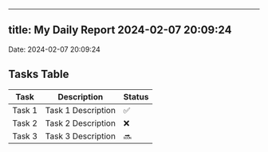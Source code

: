 
---
title: My Daily Report 2024-02-07 20:09:24
---

Date: 2024-02-07 20:09:24

## Tasks Table

| Task | Description | Status |
|------|-------------|--------|
| Task 1 | Task 1 Description | ✅ |
| Task 2 | Task 2 Description | ❌ |
| Task 3 | Task 3 Description | 🔜 |
